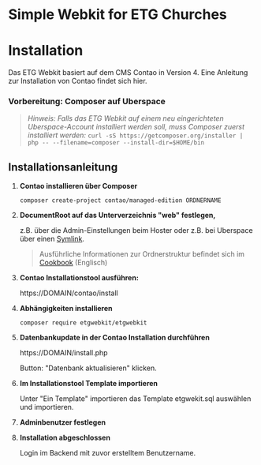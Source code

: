 # Simple Webkit for ETG Churches

# Installation
Das ETG Webkit basiert auf dem CMS Contao in Version 4. Eine Anleitung zur Installation von Contao findet sich hier.

### Vorbereitung: Composer auf Uberspace
> _Hinweis: Falls das ETG Webkit auf einem neu eingerichteten Uberspace-Account installiert werden soll, muss Composer zuerst installiert werden:_
`curl -sS https://getcomposer.org/installer | php -- --filename=composer --install-dir=$HOME/bin`

## Installationsanleitung
1. **Contao installieren über Composer**

    `composer create-project contao/managed-edition ORDNERNAME`

2. **DocumentRoot auf das Unterverzeichnis "web" festlegen,** 
    
    z.B. über die Admin-Einstellungen beim Hoster oder z.B. bei Uberspace über einen [Symlink][2].
    > Ausführliche Informationen zur Ordnerstruktur befindet sich im [Cookbook][1] (Englisch)

3. **Contao Installationstool ausführen:**

    https://DOMAIN/contao/install

4. **Abhängigkeiten installieren**

    `composer require etgwebkit/etgwebkit`

5. **Datenbankupdate in der Contao Installation durchführen**
    
    https://DOMAIN/install.php

    Button: "Datenbank aktualisieren" klicken.

6. **Im Installationstool Template importieren**

	Unter "Ein Template" importieren das Template etgwekit.sql auswählen und importieren.

7. **Adminbenutzer festlegen**

    
8. **Installation abgeschlossen**

	Login im Backend mit zuvor erstelltem Benutzername.


[1]: https://docs.contao.org/books/cookbook/en/folder-structure.html
[2]: https://wiki.uberspace.de/domain:subdomain
